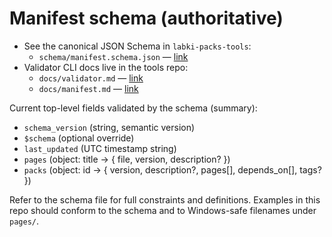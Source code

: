 # Manifest schema (authoritative)

- See the canonical JSON Schema in `labki-packs-tools`:
  - `schema/manifest.schema.json` — [link](https://github.com/Aharoni-Lab/labki-packs-tools/blob/main/schema/manifest.schema.json)
- Validator CLI docs live in the tools repo:
  - `docs/validator.md` — [link](https://github.com/Aharoni-Lab/labki-packs-tools/blob/main/docs/validator.md)
  - `docs/manifest.md` — [link](https://github.com/Aharoni-Lab/labki-packs-tools/blob/main/docs/manifest.md)

Current top-level fields validated by the schema (summary):
- `schema_version` (string, semantic version)
- `$schema` (optional override)
- `last_updated` (UTC timestamp string)
- `pages` (object: title → { file, version, description? })
- `packs` (object: id → { version, description?, pages[], depends_on[], tags? })

Refer to the schema file for full constraints and definitions. Examples in this repo should conform to the schema and to Windows-safe filenames under `pages/`.
